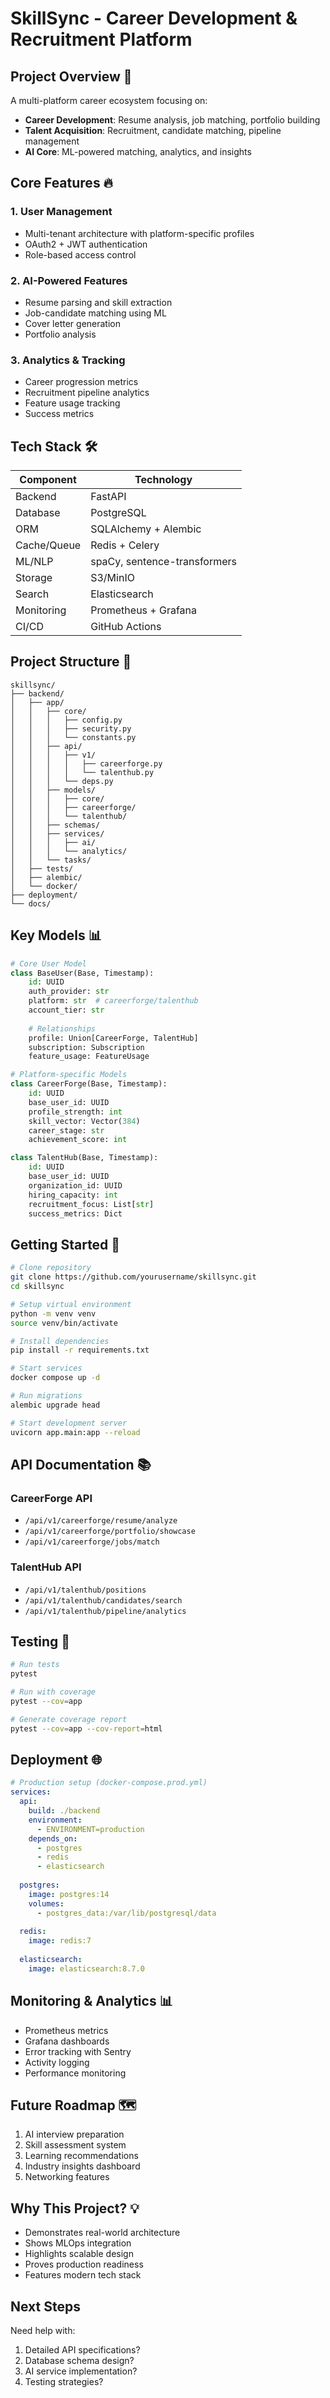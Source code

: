 # SkillSync - Career Development & Recruitment Platform

## Project Overview 🚀

A multi-platform career ecosystem focusing on:
- **Career Development**: Resume analysis, job matching, portfolio building
- **Talent Acquisition**: Recruitment, candidate matching, pipeline management
- **AI Core**: ML-powered matching, analytics, and insights

## Core Features 🔥

### 1. User Management
- Multi-tenant architecture with platform-specific profiles
- OAuth2 + JWT authentication
- Role-based access control

### 2. AI-Powered Features
- Resume parsing and skill extraction
- Job-candidate matching using ML
- Cover letter generation
- Portfolio analysis

### 3. Analytics & Tracking
- Career progression metrics
- Recruitment pipeline analytics
- Feature usage tracking
- Success metrics

## Tech Stack 🛠️

| Component | Technology |
|-----------|------------|
| Backend | FastAPI |
| Database | PostgreSQL |
| ORM | SQLAlchemy + Alembic |
| Cache/Queue | Redis + Celery |
| ML/NLP | spaCy, sentence-transformers |
| Storage | S3/MinIO |
| Search | Elasticsearch |
| Monitoring | Prometheus + Grafana |
| CI/CD | GitHub Actions |

## Project Structure 📁

```
skillsync/
├── backend/
│   ├── app/
│   │   ├── core/
│   │   │   ├── config.py
│   │   │   ├── security.py
│   │   │   └── constants.py
│   │   ├── api/
│   │   │   ├── v1/
│   │   │   │   ├── careerforge.py
│   │   │   │   └── talenthub.py
│   │   │   └── deps.py
│   │   ├── models/
│   │   │   ├── core/
│   │   │   ├── careerforge/
│   │   │   └── talenthub/
│   │   ├── schemas/
│   │   ├── services/
│   │   │   ├── ai/
│   │   │   └── analytics/
│   │   └── tasks/
│   ├── tests/
│   ├── alembic/
│   └── docker/
├── deployment/
└── docs/
```

## Key Models 📊

```python
# Core User Model
class BaseUser(Base, Timestamp):
    id: UUID
    auth_provider: str
    platform: str  # careerforge/talenthub
    account_tier: str
    
    # Relationships
    profile: Union[CareerForge, TalentHub]
    subscription: Subscription
    feature_usage: FeatureUsage

# Platform-specific Models
class CareerForge(Base, Timestamp):
    id: UUID
    base_user_id: UUID
    profile_strength: int
    skill_vector: Vector(384)
    career_stage: str
    achievement_score: int

class TalentHub(Base, Timestamp):
    id: UUID
    base_user_id: UUID
    organization_id: UUID
    hiring_capacity: int
    recruitment_focus: List[str]
    success_metrics: Dict
```

## Getting Started 🚀

```bash
# Clone repository
git clone https://github.com/yourusername/skillsync.git
cd skillsync

# Setup virtual environment
python -m venv venv
source venv/bin/activate

# Install dependencies
pip install -r requirements.txt

# Start services
docker compose up -d

# Run migrations
alembic upgrade head

# Start development server
uvicorn app.main:app --reload
```

## API Documentation 📚

### CareerForge API
- `/api/v1/careerforge/resume/analyze`
- `/api/v1/careerforge/portfolio/showcase`
- `/api/v1/careerforge/jobs/match`

### TalentHub API
- `/api/v1/talenthub/positions`
- `/api/v1/talenthub/candidates/search`
- `/api/v1/talenthub/pipeline/analytics`

## Testing 🧪

```bash
# Run tests
pytest

# Run with coverage
pytest --cov=app

# Generate coverage report
pytest --cov=app --cov-report=html
```

## Deployment 🌐

```yaml
# Production setup (docker-compose.prod.yml)
services:
  api:
    build: ./backend
    environment:
      - ENVIRONMENT=production
    depends_on:
      - postgres
      - redis
      - elasticsearch
  
  postgres:
    image: postgres:14
    volumes:
      - postgres_data:/var/lib/postgresql/data
  
  redis:
    image: redis:7
    
  elasticsearch:
    image: elasticsearch:8.7.0
```

## Monitoring & Analytics 📊

- Prometheus metrics
- Grafana dashboards
- Error tracking with Sentry
- Activity logging
- Performance monitoring

## Future Roadmap 🗺️

1. AI interview preparation
2. Skill assessment system
3. Learning recommendations
4. Industry insights dashboard
5. Networking features

## Why This Project? 💡

- Demonstrates real-world architecture
- Shows MLOps integration
- Highlights scalable design
- Proves production readiness
- Features modern tech stack

## Next Steps
Need help with:
1. Detailed API specifications?
2. Database schema design?
3. AI service implementation?
4. Testing strategies?
